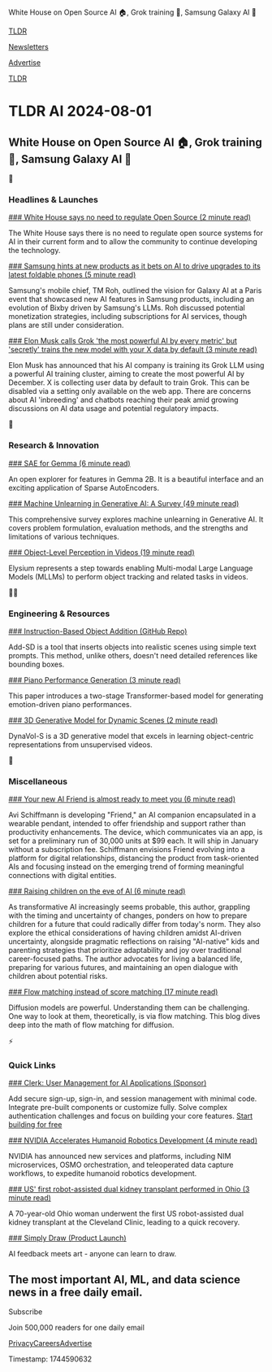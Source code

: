 White House on Open Source AI 🏠, Grok training 🤖, Samsung Galaxy AI 📱

[TLDR](/)

[Newsletters](/newsletters)

[Advertise](https://advertise.tldr.tech/)

[TLDR](/)

# TLDR AI 2024-08-01

## White House on Open Source AI 🏠, Grok training 🤖, Samsung Galaxy AI 📱

🚀

### Headlines & Launches

[### White House says no need to regulate Open Source (2 minute read)](https://apnews.com/article/ai-open-source-white-house-f62009172c46c5003ddd9481aa49f7c3?utm_source=tldrai)

The White House says there is no need to regulate open source systems for AI in their current form and to allow the community to continue developing the technology.

[### Samsung hints at new products as it bets on AI to drive upgrades to its latest foldable phones (5 minute read)](https://www.cnbc.com/2024/07/26/samsung-tm-roh-interview-galaxy-ai-mixed-reality-and-foldables.html?utm_source=tldrai)

Samsung's mobile chief, TM Roh, outlined the vision for Galaxy AI at a Paris event that showcased new AI features in Samsung products, including an evolution of Bixby driven by Samsung's LLMs. Roh discussed potential monetization strategies, including subscriptions for AI services, though plans are still under consideration.

[### Elon Musk calls Grok 'the most powerful AI by every metric' but 'secretly' trains the new model with your X data by default (3 minute read)](https://www.windowscentral.com/software-apps/twitter/elon-musk-grok-ai-secretly-trains-with-your-x-data?utm_source=tldrai)

Elon Musk has announced that his AI company is training its Grok LLM using a powerful AI training cluster, aiming to create the most powerful AI by December. X is collecting user data by default to train Grok. This can be disabled via a setting only available on the web app. There are concerns about AI 'inbreeding' and chatbots reaching their peak amid growing discussions on AI data usage and potential regulatory impacts.

🧠

### Research & Innovation

[### SAE for Gemma (6 minute read)](https://www.neuronpedia.org/gemma-scope#main?utm_source=tldrai)

An open explorer for features in Gemma 2B. It is a beautiful interface and an exciting application of Sparse AutoEncoders.

[### Machine Unlearning in Generative AI: A Survey (49 minute read)](https://arxiv.org/abs/2407.20516v1?utm_source=tldrai)

This comprehensive survey explores machine unlearning in Generative AI. It covers problem formulation, evaluation methods, and the strengths and limitations of various techniques.

[### Object-Level Perception in Videos (19 minute read)](https://arxiv.org/abs/2403.16558v1?utm_source=tldrai)

Elysium represents a step towards enabling Multi-modal Large Language Models (MLLMs) to perform object tracking and related tasks in videos.

👨‍💻

### Engineering & Resources

[### Instruction-Based Object Addition (GitHub Repo)](https://github.com/ylingfeng/add-sd?utm_source=tldrai)

Add-SD is a tool that inserts objects into realistic scenes using simple text prompts. This method, unlike others, doesn't need detailed references like bounding boxes.

[### Piano Performance Generation (3 minute read)](https://emo-disentanger.github.io/?utm_source=tldrai)

This paper introduces a two-stage Transformer-based model for generating emotion-driven piano performances.

[### 3D Generative Model for Dynamic Scenes (2 minute read)](https://zyp123494.github.io/DynaVol-S.github.io/?utm_source=tldrai)

DynaVol-S is a 3D generative model that excels in learning object-centric representations from unsupervised videos.

🎁

### Miscellaneous

[### Your new AI Friend is almost ready to meet you (6 minute read)](https://www.theverge.com/2024/7/30/24207029/friend-ai-companion-gadget?utm_source=tldrai)

Avi Schiffmann is developing "Friend," an AI companion encapsulated in a wearable pendant, intended to offer friendship and support rather than productivity enhancements. The device, which communicates via an app, is set for a preliminary run of 30,000 units at $99 each. It will ship in January without a subscription fee. Schiffmann envisions Friend evolving into a platform for digital relationships, distancing the product from task-oriented AIs and focusing instead on the emerging trend of forming meaningful connections with digital entities.

[### Raising children on the eve of AI (6 minute read)](https://www.lesswrong.com/posts/cyqrvE3dk5apg54Sk/raising-children-on-the-eve-of-ai?utm_source=tldrai)

As transformative AI increasingly seems probable, this author, grappling with the timing and uncertainty of changes, ponders on how to prepare children for a future that could radically differ from today's norm. They also explore the ethical considerations of having children amidst AI-driven uncertainty, alongside pragmatic reflections on raising "AI-native" kids and parenting strategies that prioritize adaptability and joy over traditional career-focused paths. The author advocates for living a balanced life, preparing for various futures, and maintaining an open dialogue with children about potential risks.

[### Flow matching instead of score matching (17 minute read)](https://jmtomczak.github.io/blog/18/18_fm.html?utm_source=tldrai)

Diffusion models are powerful. Understanding them can be challenging. One way to look at them, theoretically, is via flow matching. This blog dives deep into the math of flow matching for diffusion.

⚡️

### Quick Links

[### Clerk: User Management for AI Applications (Sponsor)](https://go.clerk.com/361nRHk?utm_source=tldrai)

Add secure sign-up, sign-in, and session management with minimal code. Integrate pre-built components or customize fully. Solve complex authentication challenges and focus on building your core features. [Start building for free](https://go.clerk.com/361nRHk)

[### NVIDIA Accelerates Humanoid Robotics Development (4 minute read)](https://nvidianews.nvidia.com/news/nvidia-accelerates-worldwide-humanoid-robotics-development?utm_source=tldrai)

NVIDIA has announced new services and platforms, including NIM microservices, OSMO orchestration, and teleoperated data capture workflows, to expedite humanoid robotics development.

[### US' first robot-assisted dual kidney transplant performed in Ohio (3 minute read)](https://interestingengineering.com/health/robot-assisted-dual-kidney-transplant?utm_source=tldrai)

A 70-year-old Ohio woman underwent the first US robot-assisted dual kidney transplant at the Cleveland Clinic, leading to a quick recovery.

[### Simply Draw (Product Launch)](https://www.producthunt.com/posts/simply-draw?utm_source=tldrai)

AI feedback meets art - anyone can learn to draw.

## The most important AI, ML, and data science news in a free daily email.

Subscribe

Join 500,000 readers for one daily email

[Privacy](/privacy)[Careers](https://jobs.ashbyhq.com/tldr.tech)[Advertise](/ai/advertise)

Timestamp: 1744590632